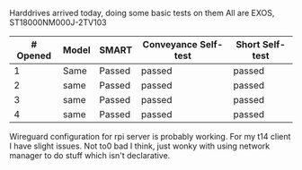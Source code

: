 Harddrives arrived today, doing some basic tests on them
All are EXOS, ST18000NM000J-2TV103

| # Opened | Model | SMART  | Conveyance Self-test | Short Self-test |
| -------- | ----- | ------ | -------------------- | --------------- |
| 1        | Same  | Passed | passed               | passed          |
| 2        | same  | Passed | passed               | passed          |
| 3        | same  | Passed | passed               | passed          |
| 4        | same  | Passed | passed               | passed          |


Wireguard configuration for rpi server is probably working. For my t14 client I have slight issues. Not to0 bad I think, just wonky with using network manager to do stuff which isn't declarative.